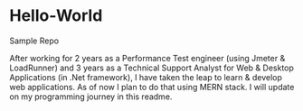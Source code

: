 # Hello-World
Sample Repo 

After working for 2 years as a Performance Test engineer (using Jmeter & LoadRunner) and 3 years as a Technical Support Analyst for Web & Desktop Applications (in .Net framework), I have taken the leap to learn & develop web applications. As of now I plan to do that using MERN stack. I will update on my programming journey in this readme.
